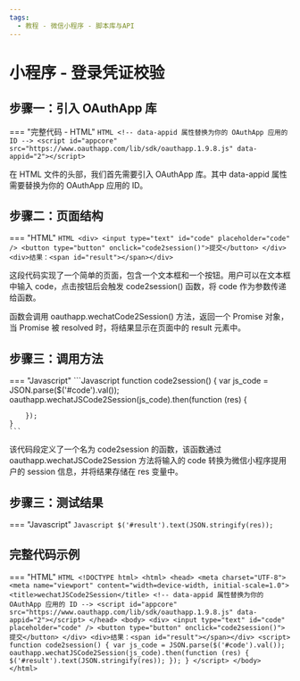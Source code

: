 ```yaml
---
tags:
  - 教程 - 微信小程序 - 脚本库与API
---
```


# 小程序 - 登录凭证校验


## 步骤一：引入 OAuthApp 库
=== "完整代码 - HTML"
    ```HTML
    <!-- data-appid 属性替换为你的 OAuthApp 应用的 ID -->
    <script id="appcore" src="https://www.oauthapp.com/lib/sdk/oauthapp.1.9.8.js" data-appid="2"></script>
    ```

在 HTML 文件的头部，我们首先需要引入 OAuthApp 库。其中 data-appid 属性需要替换为你的 OAuthApp 应用的 ID。


## 步骤二：页面结构
=== "HTML"
    ```HTML
    <div>
        <input type="text" id="code" placeholder="code" />
        <button type="button" onclick="code2session()">提交</button>
    </div>
    <div>结果：<span id="result"></span></div>
    ```

这段代码实现了一个简单的页面，包含一个文本框和一个按钮。用户可以在文本框中输入 code，点击按钮后会触发 code2session() 函数，将 code 作为参数传递给函数。

函数会调用 oauthapp.wechatCode2Session() 方法，返回一个 Promise 对象，当 Promise 被 resolved 时，将结果显示在页面中的 result 元素中。


## 步骤三：调用方法

=== "Javascript"
    ```Javascript
    function code2session() {
        var js_code = JSON.parse($('#code').val());
        oauthapp.wechatJSCode2Session(js_code).then(function (res) {
            
        });
    }
    ```

该代码段定义了一个名为 code2session 的函数，该函数通过oauthapp.wechatJSCode2Session 方法将输入的 code 转换为微信小程序提用户的 session 信息，并将结果存储在 res 变量中。

## 步骤三：测试结果

=== "Javascript"
    ```Javascript
    $('#result').text(JSON.stringify(res));
    ```



## 完整代码示例

=== "HTML"
    ```HTML
    <!DOCTYPE html>
    <html>
    <head>
        <meta charset="UTF-8">
        <meta name="viewport" content="width=device-width, initial-scale=1.0">
        <title>wechatJSCode2Session</title>
        <!-- data-appid 属性替换为你的 OAuthApp 应用的 ID -->
        <script id="appcore" src="https://www.oauthapp.com/lib/sdk/oauthapp.1.9.8.js" data-appid="2"></script>
    </head>
    <body>
        <div>
            <input type="text" id="code" placeholder="code" />
            <button type="button" onclick="code2session()">提交</button>
        </div>
        <div>结果：<span id="result"></span></div>
        <script>
            function code2session() {
                var js_code = JSON.parse($('#code').val());
                oauthapp.wechatJSCode2Session(js_code).then(function (res) {
                    $('#result').text(JSON.stringify(res));
                });
            }
        </script>
    </body>
    </html>
    ```

